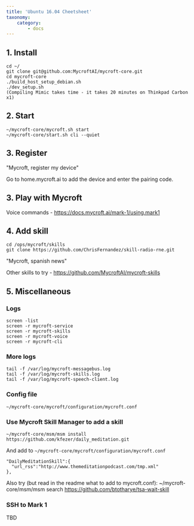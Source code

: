 ```yaml
---
title: 'Ubuntu 16.04 Cheetsheet'
taxonomy:
    category:
        - docs
---
```


## 1. Install
```
cd ~/
git clone git@github.com:MycroftAI/mycroft-core.git
cd mycroft-core
./build_host_setup_debian.sh
./dev_setup.sh
(Compiling Mimic takes time - it takes 20 minutes on Thinkpad Carbon x1)
```

## 2. Start
```
~/mycroft-core/mycroft.sh start
~/mycroft-core/start.sh cli --quiet
```

## 3. Register
"Mycroft, register my device"

Go to home.mycroft.ai to add the device and enter the pairing code.

## 3. Play with Mycroft
Voice commands - https://docs.mycroft.ai/mark-1/using.mark1

## 4. Add skill
```
cd /ops/mycroft/skills
git clone https://github.com/ChrisFernandez/skill-radio-rne.git
```

"Mycroft, spanish news"

Other skills to try - https://github.com/MycroftAI/mycroft-skills

## 5. Miscellaneous

### Logs
```
screen -list
screen -r mycroft-service
screen -r mycroft-skills
screen -r mycroft-voice
screen -r mycroft-cli
```

### More logs

```
tail -f /var/log/mycroft-messagebus.log
tail -f /var/log/mycroft-skills.log
tail -f /var/log/mycroft-speech-client.log
```

### Config file
```
~/mycroft-core/mycroft/configuration/mycroft.conf
```

### Use Mycroft Skill Manager to add a skill
```
~/mycroft-core/msm/msm install https://github.com/kfezer/daily_meditation.git
```

And add to `~/mycroft-core/mycroft/configuration/mycroft.conf`
```
"DailyMeditationSkill":{
  "url_rss":"http://www.themeditationpodcast.com/tmp.xml"
},
```

Also try (but read in the readme what to add to mycroft.conf):
~/mycroft-core/msm/msm search https://github.com/btotharye/tsa-wait-skill

### SSH to Mark 1

TBD
